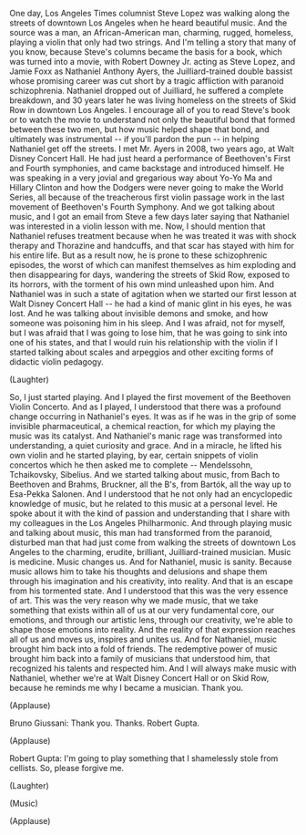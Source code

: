 
One day, Los Angeles Times columnist
Steve Lopez was walking along
the streets of downtown Los Angeles
when he heard beautiful music.
And the source was a man,
an African-American man,
charming, rugged, homeless,
playing a violin that only had two strings.
And I&#39;m telling a story that many of you know,
because Steve&#39;s columns became the basis
for a book, which was turned into a movie,
with Robert Downey Jr. acting as Steve Lopez,
and Jamie Foxx as Nathaniel Anthony Ayers,
the Juilliard-trained double bassist
whose promising career was cut short
by a tragic affliction with paranoid schizophrenia.
Nathaniel dropped out of Juilliard, he suffered a complete breakdown,
and 30 years later he was living homeless
on the streets of Skid Row in downtown Los Angeles.
I encourage all of you to read Steve&#39;s book or to watch the movie
to understand not only the beautiful bond
that formed between these two men,
but how music helped shape that bond,
and ultimately was instrumental -- if you&#39;ll pardon the pun --
in helping Nathaniel get off the streets.
I met Mr. Ayers in 2008,
two years ago, at Walt Disney Concert Hall.
He had just heard a performance of Beethoven&#39;s First and Fourth symphonies,
and came backstage and introduced himself.
He was speaking in a very jovial and gregarious way
about Yo-Yo Ma and Hillary Clinton
and how the Dodgers were never going to make the World Series,
all because of the treacherous first violin passage work
in the last movement of Beethoven&#39;s Fourth Symphony.
And we got talking about music, and I got an email from Steve a few days later
saying that Nathaniel was interested in a violin lesson with me.
Now, I should mention that Nathaniel refuses treatment
because when he was treated it was with shock therapy
and Thorazine and handcuffs,
and that scar has stayed with him for his entire life.
But as a result now, he is prone to
these schizophrenic episodes,
the worst of which can manifest themselves as
him exploding
and then disappearing for days,
wandering the streets of Skid Row,
exposed to its horrors, with the torment of his own mind
unleashed upon him.
And Nathaniel was in such a state of agitation
when we started our first lesson at Walt Disney Concert Hall --
he had a kind of manic glint in his eyes,
he was lost.
And he was talking about
invisible demons and smoke,
and how someone was poisoning him in his sleep.
And I was afraid,
not for myself, but I was afraid
that I was going to lose him,
that he was going to sink into one of his states,
and that I would ruin his relationship with the violin
if I started talking about scales
and arpeggios and other exciting forms of
didactic violin pedagogy.

(Laughter)

So, I just started playing.
And I played the first movement of the Beethoven Violin Concerto.
And as I played,
I understood that there was a profound change
occurring in Nathaniel&#39;s eyes.
It was as if he was in the grip of some invisible pharmaceutical,
a chemical reaction, for which my playing the music
was its catalyst.
And Nathaniel&#39;s manic rage
was transformed into understanding,
a quiet curiosity and grace.
And in a miracle, he lifted his own violin
and he started playing, by ear,
certain snippets of violin concertos
which he then asked me to complete -- Mendelssohn,
Tchaikovsky, Sibelius.
And we started talking about music, from Bach
to Beethoven and Brahms,
Bruckner, all the B&#39;s,
from Bartók, all the way up to Esa-Pekka Salonen.
And I understood that he not only
had an encyclopedic knowledge of music,
but he related to this music at a personal level.
He spoke about it with the kind of passion
and understanding that I share with my colleagues
in the Los Angeles Philharmonic.
And through playing music and talking about music,
this man had transformed
from the paranoid, disturbed man
that had just come from walking the streets
of downtown Los Angeles
to the charming, erudite,
brilliant, Juilliard-trained musician.
Music is medicine. Music changes us.
And for Nathaniel, music is sanity.
Because music allows him to take his thoughts
and delusions and shape them
through his imagination and his creativity,
into reality.
And that is an escape
from his tormented state.
And I understood that this was the very essence of art.
This was the very reason why we made music,
that we take something that exists within all of us
at our very fundamental core,
our emotions,
and through our artistic lens,
through our creativity, we&#39;re able to shape those emotions into reality.
And the reality of that expression
reaches all of us
and moves us, inspires and unites us.
And for Nathaniel,
music brought him back into a fold of friends.
The redemptive power of music brought him back
into a family of musicians
that understood him,
that recognized his talents
and respected him.
And I will always make music with Nathaniel,
whether we&#39;re at Walt Disney Concert Hall
or on Skid Row, because he reminds me
why I became a musician.
Thank you.

(Applause)


Bruno Giussani: Thank you. Thanks.
Robert Gupta.

(Applause)


Robert Gupta: I&#39;m going to play something that I shamelessly stole from cellists.
So, please forgive me.

(Laughter)

(Music)

(Applause)

